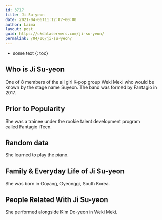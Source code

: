 ```yaml
---
id: 3717
title: Ji Su-yeon
date: 2021-04-06T11:12:07+00:00
author: Laima
layout: post
guid: https://ukdataservers.com/ji-su-yeon/
permalink: /04/06/ji-su-yeon/
---
```


* some text
{: toc}


## Who is Ji Su-yeon
                  
                  
                  
One of 8 members of the all girl K-pop group Weki Meki who would be known by the stage name Suyeon. The band was formed by Fantagio in 2017.
                  
              
            
              
            
                
                
                
## Prior to Popularity
                  
                  
                  
She was a trainee under the rookie talent development program called Fantagio iTeen.
                  
              
            
              
            
                
                
                
## Random data
                  
                  
                  
She learned to play the piano.
                  
              
            
              
            
                
                
                
## Family & Everyday Life of Ji Su-yeon
                  
                  
                  
She was born in Goyang, Gyeonggi, South Korea.
                  
              
            
              
            
                
                
                
## People Related With Ji Su-yeon
                  
                  
                  
She performed alongside Kim Do-yeon in Weki Meki.
                  
              
            
              
            
                
              
            
              
              
            
            
              
            
          
          
          
